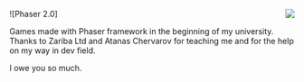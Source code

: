 ![Phaser 2.0]<img src="http://phaser.io/images/github/jump.jpg" align="right">


Games made with Phaser framework in the beginning of my university. Thanks to Zariba Ltd and Atanas Chervarov for teaching me and for the help on my way in dev field.

I owe you so much.
